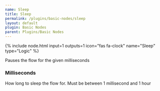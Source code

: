 ```yaml
---
name: Sleep
title: Sleep
permalink: /plugins/basic-nodes/sleep
layout: default
plugin: Basic Nodes
parent: Plugins/Basic Nodes
---
```


{% include node.html input=1 outputs=1 icon="fas fa-clock" name="Sleep" type="Logic" %}

Pauses the flow for the given milliseconds

### Milliseconds
How long to sleep the flow for.  Must be between 1 millisecond and 1 hour